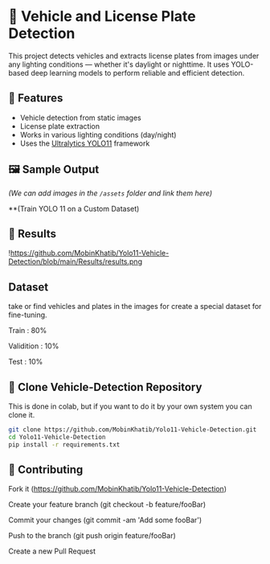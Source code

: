 # 🚗 Vehicle and License Plate Detection

This project detects vehicles and extracts license plates from images under any lighting conditions — whether it's daylight or nighttime. It uses YOLO-based deep learning models to perform reliable and efficient detection.

## 📌 Features
- Vehicle detection from static images
- License plate extraction
- Works in various lighting conditions (day/night)
- Uses the [Ultralytics YOLO11](https://github.com/ultralytics/ultralytics) framework

## 🖼️ Sample Output
*(We can add images in the `/assets` folder and link them here)*

**(Train YOLO 11 on a Custom Dataset)
## 📂 Results
!https://github.com/MobinKhatib/Yolo11-Vehicle-Detection/blob/main/Results/results.png
## Dataset
take or find vehicles and plates in the images for create a special dataset for fine-tuning.

Train : 80%

Validition : 10%

Test : 10%

 ## 🚀 Clone Vehicle-Detection Repository 
 This is done in colab, but if you want to do it by your own system you can clone it.
```bash
git clone https://github.com/MobinKhatib/Yolo11-Vehicle-Detection.git
cd Yolo11-Vehicle-Detection
pip install -r requirements.txt
```

## 🤝 Contributing
Fork it (https://github.com/MobinKhatib/Yolo11-Vehicle-Detection)

Create your feature branch (git checkout -b feature/fooBar)

Commit your changes (git commit -am 'Add some fooBar')

Push to the branch (git push origin feature/fooBar)

Create a new Pull Request

